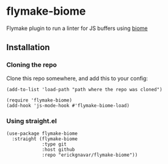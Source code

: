 # flymake-biome

Flymake plugin to run a linter for JS buffers using [biome](https://biomejs.dev)

## Installation

### Cloning the repo

Clone this repo somewhere, and add this to your config:

```elisp
(add-to-list 'load-path "path where the repo was cloned")

(require 'flymake-biome)
(add-hook 'js-mode-hook #'flymake-biome-load)
```

### Using straight.el

```emacs-lisp
(use-package flymake-biome
  :straight (flymake-biome
             :type git
             :host github
             :repo "erickgnavar/flymake-biome"))
```
